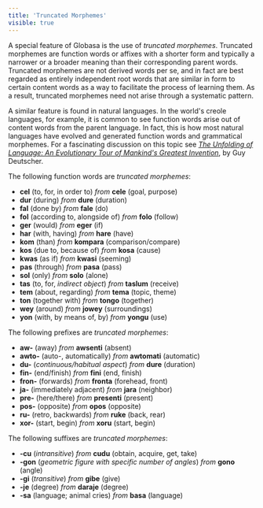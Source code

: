 ```yaml
---
title: 'Truncated Morphemes'
visible: true
---
```


A special feature of Globasa is the use of _truncated morphemes_. Truncated morphemes are function words or affixes with a shorter form and typically a narrower or a broader meaning than their corresponding parent words. Truncated morphemes are not derived words per se, and in fact are best regarded as entirely independent root words that are similar in form to certain content words as a way to facilitate the process of learning them. As a result, truncated morphemes need not arise through a systematic pattern.

A similar feature is found in natural languages. In the world's creole languages, for example, it is common to see function words arise out of content words from the parent language. In fact, this is how most natural languages have evolved and generated function words and grammatical morphemes. For a fascinating discussion on this topic see [_The Unfolding of Language: An Evolutionary Tour of Mankind's Greatest Invention_](https://www.amazon.com/Unfolding-Language-Evolutionary-Mankinds-Invention/dp/0805080120/ref=sr_1_1?keywords=unfolding+of+language&qid=1565409086&s=gateway&sr=8-1), by Guy Deutscher.

The following function words are _truncated morphemes_:

* **cel** (to, for, in order to) _from_ **cele** (goal, purpose)
* **dur** (during) _from_ **dure** (duration)
* **fal** (done by) _from_ **fale** (do)
* **fol** (according to, alongside of) _from_ **folo** (follow)
* **ger** (would) _from_ **eger** (if)
* **har** (with, having) _from_ **hare** (have)
* **kom** (than) _from_ **kompara** (comparison/compare)
* **kos** (due to, because of) _from_ **kosa** (cause)
* **kwas** (as if) _from_ **kwasi** (seeming)
* **pas** (through) _from_ **pasa** (pass)
* **sol** (only) _from_ **solo** (alone)
* **tas** (to, for, _indirect object_) _from_ **taslum** (receive)
* **tem** (about, regarding) _from_ **tema** (topic, theme)
* **ton** (together with) _from_ **tongo** (together)
* **wey** (around) _from_ **jowey** (surroundings)
* **yon** (with, by means of, by) _from_ **yongu** (use)

The following prefixes are _truncated morphemes_:

* **aw-** (away) _from_ **awsenti** (absent)
* **awto-** (auto-, automatically) _from_ **awtomati** (automatic)
* **du-** (_continuous/habitual aspect_) _from_ **dure** (duration)
* **fin-** (end/finish) _from_ **fini** (end, finish)
* **fron-** (forwards) _from_ **fronta** (forehead, front)
* **ja-** (immediately adjacent) _from_ **jara** (neighbor)
* **pre-** (here/there) _from_ **presenti** (present)
* **pos-** (opposite) _from_ **opos** (opposite)
* **ru-** (retro, backwards) _from_ **ruke** (back, rear)
* **xor-** (start, begin) _from_ **xoru** (start, begin)

The following suffixes are _truncated morphemes_:

* **-cu** (_intransitive_) _from_ **cudu** (obtain, acquire, get, take)
* **-gon** (_geometric figure with specific number of angles_) _from_ **gono** (angle)
* **-gi** (_transitive_) _from_ **gibe** (give)
* **-je** (degree) _from_ **daraje** (degree)
* **-sa** (language; animal cries) _from_ **basa** (language)